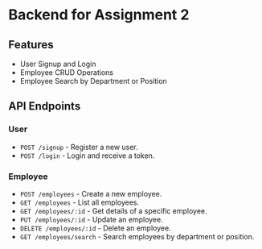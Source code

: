 # Backend for Assignment 2

## Features
- User Signup and Login
- Employee CRUD Operations
- Employee Search by Department or Position

## API Endpoints
### User
- `POST /signup` - Register a new user.
- `POST /login` - Login and receive a token.

### Employee
- `POST /employees` - Create a new employee.
- `GET /employees` - List all employees.
- `GET /employees/:id` - Get details of a specific employee.
- `PUT /employees/:id` - Update an employee.
- `DELETE /employees/:id` - Delete an employee.
- `GET /employees/search` - Search employees by department or position.
